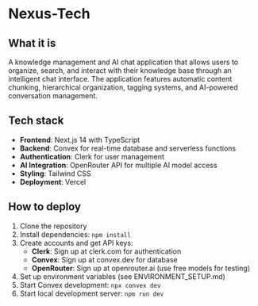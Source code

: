 # Nexus-Tech

## What it is

A knowledge management and AI chat application that allows users to organize, search, and interact with their knowledge base through an intelligent chat interface. The application features automatic content chunking, hierarchical organization, tagging systems, and AI-powered conversation management.

## Tech stack

- **Frontend**: Next.js 14 with TypeScript
- **Backend**: Convex for real-time database and serverless functions
- **Authentication**: Clerk for user management
- **AI Integration**: OpenRouter API for multiple AI model access
- **Styling**: Tailwind CSS
- **Deployment**: Vercel

## How to deploy

1. Clone the repository
2. Install dependencies: `npm install`
3. Create accounts and get API keys:
   - **Clerk**: Sign up at clerk.com for authentication
   - **Convex**: Sign up at convex.dev for database
   - **OpenRouter**: Sign up at openrouter.ai (use free models for testing)
4. Set up environment variables (see ENVIRONMENT_SETUP.md)
5. Start Convex development: `npx convex dev`
6. Start local development server: `npm run dev`
